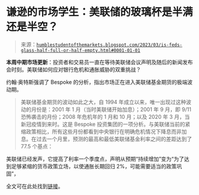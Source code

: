<!--yml

分类：未分类

日期：2024-05-18 01:31:49

-->

# 谦逊的市场学生：美联储的玻璃杯是半满还是半空？

> 来源：[`humblestudentofthemarkets.blogspot.com/2023/03/is-feds-glass-half-full-or-half-empty.html#0001-01-01`](https://humblestudentofthemarkets.blogspot.com/2023/03/is-feds-glass-half-full-or-half-empty.html#0001-01-01)

**本周中期市场更新**：投资者和交易员一直在等待美联储会议声明及随后的新闻发布会时刻。美联储如何应对银行危机和通胀威胁的双重挑战？

约翰·奥特斯强调了 Bespoke 的分析，指出市场正在进入美联储基金期货的极端波动期。

> 美联储基金期货的波动如此之大，自 1994 年成立以来，唯一出现过这种波动的月份是：2001 年 1 月（当时美联储开始加息）；2001 年 9 月，即 9/11 恐怖袭击的月份；2008 年危机年的 1 月和 10 月；以及 2020 年 3 月，当新冠疫情到来时。这是 Bespoke 投资集团的一项分析。与美联储当前的紧缩政策相比，所有这些月份都看到中央银行在明确危机情况下降息而非加息。在过去一个月里，预测的最高和最低美联储基金利率之间的差距达到了 77.5 个基点：

美联储已经发声，它提高了利率一个季度点，声明从预期“持续增加”变为“为了达到足够紧缩的货币政策立场，以使通胀长期回归 2%，可能需要适当的政策巩固”，

全文可在此处找到[链接](https://humblestudentofthemarkets.com/2023/03/22/is-the-feds-glass-half-full-or-half-empty/)。
